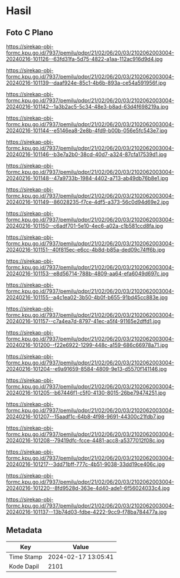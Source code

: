 # Hasil

## Foto C Plano

https://sirekap-obj-formc.kpu.go.id/7937/pemilu/pdpr/21/02/06/20/03/2102062003004-20240216-101126--63fd31fa-5d75-4822-a1aa-112ac916d9d4.jpg

https://sirekap-obj-formc.kpu.go.id/7937/pemilu/pdpr/21/02/06/20/03/2102062003004-20240216-101139--daaf924e-85c1-4b6b-893a-ce54a591956f.jpg

https://sirekap-obj-formc.kpu.go.id/7937/pemilu/pdpr/21/02/06/20/03/2102062003004-20240216-101142--1a3b2ac5-5c34-48e3-b8ad-63d4f698219a.jpg

https://sirekap-obj-formc.kpu.go.id/7937/pemilu/pdpr/21/02/06/20/03/2102062003004-20240216-101144--e5146ea8-2e8b-4fd9-b00b-056e5fc543e7.jpg

https://sirekap-obj-formc.kpu.go.id/7937/pemilu/pdpr/21/02/06/20/03/2102062003004-20240216-101146--b3e7a2b0-38cd-40d7-a324-87cfa17539d1.jpg

https://sirekap-obj-formc.kpu.go.id/7937/pemilu/pdpr/21/02/06/20/03/2102062003004-20240216-101148--47a9733b-1984-4402-a713-ab49db76b8e1.jpg

https://sirekap-obj-formc.kpu.go.id/7937/pemilu/pdpr/21/02/06/20/03/2102062003004-20240216-101149--86028235-f7ce-4df5-a373-56c0d94d69e2.jpg

https://sirekap-obj-formc.kpu.go.id/7937/pemilu/pdpr/21/02/06/20/03/2102062003004-20240216-101150--c6adf701-5e10-4ec6-a02a-c1b581ccd8fa.jpg

https://sirekap-obj-formc.kpu.go.id/7937/pemilu/pdpr/21/02/06/20/03/2102062003004-20240216-101151--40f815ec-e6cc-4b8d-b85a-ded09c74ff6b.jpg

https://sirekap-obj-formc.kpu.go.id/7937/pemilu/pdpr/21/02/06/20/03/2102062003004-20240216-101153--e8d56714-788b-4809-aa64-efa6049d697c.jpg

https://sirekap-obj-formc.kpu.go.id/7937/pemilu/pdpr/21/02/06/20/03/2102062003004-20240216-101155--a4c1ea02-3b50-4b0f-b655-91bd45cc883e.jpg

https://sirekap-obj-formc.kpu.go.id/7937/pemilu/pdpr/21/02/06/20/03/2102062003004-20240216-101157--c7a4ea7d-8797-41ec-a5f4-91165e2dffd1.jpg

https://sirekap-obj-formc.kpu.go.id/7937/pemilu/pdpr/21/02/06/20/03/2102062003004-20240216-101200--f22e6922-1299-448c-a159-686c66978a71.jpg

https://sirekap-obj-formc.kpu.go.id/7937/pemilu/pdpr/21/02/06/20/03/2102062003004-20240216-101204--e9a91659-8584-4809-9e13-d5570f141146.jpg

https://sirekap-obj-formc.kpu.go.id/7937/pemilu/pdpr/21/02/06/20/03/2102062003004-20240216-101205--b67446f1-c5f0-4130-8015-26be79474251.jpg

https://sirekap-obj-formc.kpu.go.id/7937/pemilu/pdpr/21/02/06/20/03/2102062003004-20240216-101207--15aadf1c-64b8-4f98-9691-44300c21fdb7.jpg

https://sirekap-obj-formc.kpu.go.id/7937/pemilu/pdpr/21/02/06/20/03/2102062003004-20240216-101208--79419dfc-fcce-4481-acc8-a5377012f08c.jpg

https://sirekap-obj-formc.kpu.go.id/7937/pemilu/pdpr/21/02/06/20/03/2102062003004-20240216-101217--3dd71bff-777c-4b51-9038-33dd19ce406c.jpg

https://sirekap-obj-formc.kpu.go.id/7937/pemilu/pdpr/21/02/06/20/03/2102062003004-20240216-101220--8fd9528d-363e-4d40-ade1-6f56024033c4.jpg

https://sirekap-obj-formc.kpu.go.id/7937/pemilu/pdpr/21/02/06/20/03/2102062003004-20240216-101137--13b74d03-fdbe-4222-9cc9-f78ba784477a.jpg


## Metadata

| Key        | Value               |
| ---------- | ------------------- |
| Time Stamp | 2024-02-17 13:05:41 |
| Kode Dapil | 2101                |



